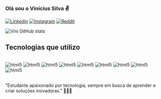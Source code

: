 
### Olá sou o Vinícius Silva  ✌️


[![Linkedin](https://img.shields.io/badge/LinkedIn-0077B5?style=for-the-badge&logo=linkedin&logoColor=white)](https://www.linkedin.com/in/vinicius-silva-8b269817a/) 
[![Instagram](https://img.shields.io/badge/Instagram-E4405F?style=for-the-badge&logo=instagram&logoColor=white)](https://www.instagram.com/vinni_sv/) 
[![Reddit](https://img.shields.io/badge/Reddit-FF4500?style=for-the-badge&logo=reddit&logoColor=white)](https://www.reddit.com/user/Ill_Witness9283/) 


![Vini GitHub stats](https://github-readme-stats.vercel.app/api?username=vinnisv&show_icons=true&theme=dark)
   

## Tecnologias que utilizo 
<div style="display: inline_block"><br/>
    <img aling="center" alt="html5" src="https://img.shields.io/badge/Java-ED8B00?style=for-the-badge&logo=openjdk&logoColor=white" />
    <img aling="center" alt="html5" src="https://img.shields.io/badge/HTML5-E34F26?style=for-the-badge&logo=html5&logoColor=white" /> 
    <img aling="center" alt="html5" src="https://img.shields.io/badge/Spring-6DB33F?style=for-the-badge&logo=spring&logoColor=white" />
    <img aling="center" alt="html5" src="https://img.shields.io/badge/Python-3776AB?style=for-the-badge&logo=python&logoColor=white" />
    <img aling="center" alt="html5" src="https://img.shields.io/badge/MySQL-00000F?style=for-the-badge&logo=mysql&logoColor=white" />
    <img aling="center" alt="html5" src="https://img.shields.io/badge/C%23-239120?style=for-the-badge&logo=c-sharp&logoColor=white" />
    <img aling="center" alt="html5" src="https://img.shields.io/badge/Notion-000000?style=for-the-badge&logo=notion&logoColor=white" />
    <img aling="center" alt="html5" src="https://img.shields.io/badge/Trello-0052CC?style=for-the-badge&logo=trello&logoColor=white" />
    <img aling="center" alt="html5" src="https://img.shields.io/badge/Microsoft_Office-D83B01?style=for-the-badge&logo=microsoft-office&logoColor=white" />
</div><br/>

 "Estudante apaixonado por tecnologia, sempre em busca de aprender e criar soluções inovadoras." 👨🏾‍💻

